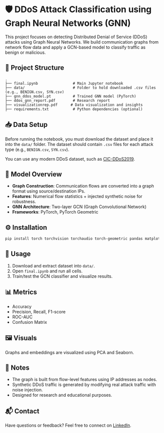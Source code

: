 # 🛡️ DDoS Attack Classification using Graph Neural Networks (GNN)

This project focuses on detecting Distributed Denial of Service (DDoS) attacks using Graph Neural Networks. We build communication graphs from network flow data and apply a GCN-based model to classify traffic as benign or malicious.

## 📂 Project Structure

```
.
├── final.ipynb                # Main Jupyter notebook
├── data/                      # Folder to hold downloaded .csv files (e.g., BENIGN.csv, SYN.csv)
├── gnn_ddos_model.pt          # Trained GNN model (PyTorch)
├── ddos_gnn_report.pdf        # Research report
├── visualizationrep.pdf      # Data visualization and insights
├── requirements.txt           # Python dependencies (optional)
```

## 📥 Data Setup

Before running the notebook, you must download the dataset and place it into the `data/` folder. The dataset should contain `.csv` files for each attack type (e.g., `BENIGN.csv`, `SYN.csv`).

You can use any modern DDoS dataset, such as [CIC-DDoS2019](https://www.unb.ca/cic/datasets/ddos-2019.html).

## 🧠 Model Overview

- **Graph Construction**: Communication flows are converted into a graph format using source/destination IPs.
- **Features**: Numerical flow statistics + injected synthetic noise for robustness.
- **GNN Architecture**: Two-layer GCN (Graph Convolutional Network)
- **Frameworks**: PyTorch, PyTorch Geometric

## ⚙️ Installation

```bash
pip install torch torchvision torchaudio torch-geometric pandas matplotlib seaborn scikit-learn networkx
```

## 🚀 Usage

1. Download and extract dataset into `data/`.
2. Open `final.ipynb` and run all cells.
3. Train/test the GCN classifier and visualize results.

## 📊 Metrics

- Accuracy
- Precision, Recall, F1-score
- ROC-AUC
- Confusion Matrix

## 🖼️ Visuals

Graphs and embeddings are visualized using PCA and Seaborn.

## 📌 Notes

- The graph is built from flow-level features using IP addresses as nodes.
- Synthetic DDoS traffic is generated by modifying real attack traffic with noise injection.
- Designed for research and educational purposes.

## 📬 Contact

Have questions or feedback? Feel free to connect on [LinkedIn](https://www.linkedin.com).
